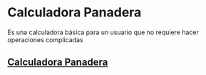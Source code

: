 # Calculadora Panadera 

Es una calculadora básica para un usuario que no requiere hacer operaciones complicadas

## [Calculadora Panadera](https://calculadora-delta-virid.vercel.app/) 
